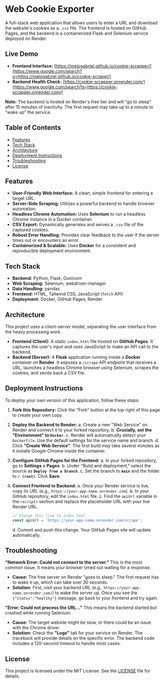 # Web Cookie Exporter

A full-stack web application that allows users to enter a URL and download the website's cookies as a `.csv` file. The frontend is hosted on GitHub Pages, and the backend is a containerized Flask and Selenium service deployed on Render.

## Live Demo

  * **Frontend Interface:** [https://melogabriel.github.io/cookie-scrapper/](https://www.google.com/search?q=https://melogabriel.github.io/cookie-scraper/)
  * **Backend Health Check:** [https://cookie-scrapper.onrender.com/](https://www.google.com/search?q=https://cookie-scrapper.onrender.com/)

**Note:** The backend is hosted on Render's free tier and will "go to sleep" after 15 minutes of inactivity. The first request may take up to a minute to "wake up" the service.

## Table of Contents

  * [Features](https://www.google.com/search?q=%23features)
  * [Tech Stack](https://www.google.com/search?q=%23tech-stack)
  * [Architecture](https://www.google.com/search?q=%23architecture)
  * [Deployment Instructions](https://www.google.com/search?q=%23deployment-instructions)
  * [Troubleshooting](https://www.google.com/search?q=%23troubleshooting)
  * [License](https://www.google.com/search?q=%23license)

## Features

  * **User-Friendly Web Interface:** A clean, simple frontend for entering a target URL.
  * **Server-Side Scraping:** Utilizes a powerful backend to handle browser automation.
  * **Headless Chrome Automation:** Uses **Selenium** to run a headless Chrome instance in a Docker container.
  * **CSV Export:** Dynamically generates and serves a `.csv` file of the captured cookies.
  * **Robust Error Handling:** Provides clear feedback to the user if the server times out or encounters an error.
  * **Containerized & Scalable:** Uses **Docker** for a consistent and reproducible deployment environment.

## Tech Stack

  * **Backend:** Python, Flask, Gunicorn
  * **Web Scraping:** Selenium, webdriver-manager
  * **Data Handling:** pandas
  * **Frontend:** HTML, Tailwind CSS, JavaScript (`fetch` API)
  * **Deployment:** Docker, GitHub Pages, Render

## Architecture

This project uses a client-server model, separating the user interface from the heavy processing work.

  * **Frontend (Client):** A static `index.html` file hosted on **GitHub Pages**. It captures the user's input and uses JavaScript to make an API call to the backend.
  * **Backend (Server):** A **Flask** application running inside a **Docker** container on **Render**. It exposes a `/scrape` API endpoint that receives a URL, launches a headless Chrome browser using Selenium, scrapes the cookies, and sends back a CSV file.

## Deployment Instructions

To deploy your own version of this application, follow these steps:

1.  **Fork this Repository:**
    Click the "Fork" button at the top right of this page to create your own copy.

2.  **Deploy the Backend to Render:**
    a. Create a new "Web Service" on Render and connect it to your forked repository.
    b. **Crucially, set the "Environment" to `Docker`**.
    c. Render will automatically detect your `Dockerfile`. Use the default settings for the service name and branch.
    d. Click **"Create Web Service"**. The first build may take several minutes as it installs Google Chrome inside the container.

3.  **Configure GitHub Pages for the Frontend:**
    a. In your forked repository, go to **Settings \> Pages**.
    b. Under "Build and deployment," select the source as **`Deploy from a branch`**.
    c. Set the branch to **`main`** and the folder to **`/ (root)`**. Click **Save**.

4.  **Connect Frontend to Backend:**
    a. Once your Render service is live, copy its URL (e.g., `https://your-app-name.onrender.com`).
    b. In your GitHub repository, edit the `index.html` file.
    c. Find the `apiUrl` variable in the `<script>` section and replace the placeholder URL with your live Render URL.

    ```javascript
    // Change this line in index.html
    const apiUrl = 'https://your-app-name.onrender.com/scrape';
    ```

    d. Commit and push this change. Your GitHub Pages site will update automatically.

## Troubleshooting

**"Network Error: Could not connect to the server."**
This is the most common issue. It means your browser timed out waiting for a response.

  * **Cause:** The free server on Render "goes to sleep." The first request has to wake it up, which can take over 30 seconds.
  * **Solution:** First, visit your backend URL (e.g., `https://your-app-name.onrender.com/`) to wake the server up. Once you see the `{"status":"healthy"}` message, go back to your frontend and try again.

**"Error: Could not process the URL..."**
This means the backend started but crashed while running Selenium.

  * **Cause:** The target website might be slow, or there could be an issue with the Chrome driver.
  * **Solution:** Check the **"Logs"** tab for your service on Render. The traceback will provide details on the specific error. The backend code includes a 120-second timeout to handle most cases.

## License

This project is licensed under the MIT License. See the [LICENSE](https://www.google.com/search?q=LICENSE) file for details.

